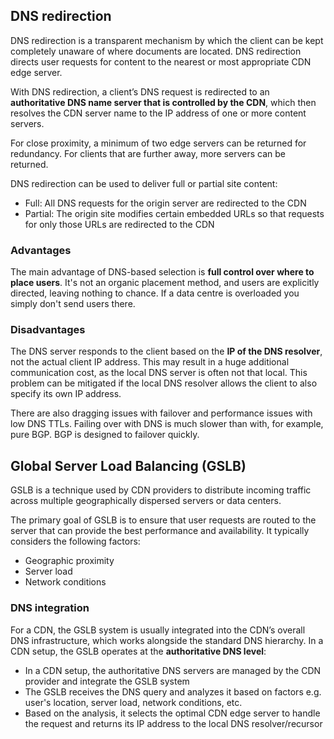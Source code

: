 ## DNS redirection

DNS redirection is a transparent mechanism by which the client can be kept completely unaware of where documents are located. DNS redirection directs user requests for content to the nearest or most appropriate CDN edge server.

With DNS redirection, a client’s DNS request is redirected to an **authoritative DNS name server that is controlled by the CDN**, which then resolves the CDN server name to the IP address of one or more content servers.

For close proximity, a minimum of two edge servers can be returned for redundancy. For clients that are further away, more servers can be returned.

DNS redirection can be used to deliver full or partial site content:

- Full: All DNS requests for the origin server are redirected to the CDN
- Partial: The origin site modifies certain embedded URLs so that requests for only those URLs are redirected to the CDN

### Advantages

The main advantage of DNS-based selection is **full control over where to place users**. It's not an organic placement method, and users are explicitly directed, leaving nothing to chance. If a data centre is overloaded you simply don't send users there.

### Disadvantages

The DNS server responds to the client based on the **IP of the DNS resolver**, not the actual client IP address. This may result in a huge additional communication cost, as the local DNS server is often not that local. This problem can be mitigated if the local DNS resolver allows the client to also specify its own IP address.

There are also dragging issues with failover and performance issues with low DNS TTLs. Failing over with DNS is much slower than with, for example, pure BGP. BGP is designed to failover quickly.

## Global Server Load Balancing (GSLB)

GSLB is a technique used by CDN providers to distribute incoming traffic across multiple geographically dispersed servers or data centers.

The primary goal of GSLB is to ensure that user requests are routed to the server that can provide the best performance and availability. It typically considers the following factors:

- Geographic proximity
- Server load
- Network conditions

### DNS integration

For a CDN, the GSLB system is usually integrated into the CDN’s overall DNS infrastructure, which works alongside the standard DNS hierarchy. In a CDN setup, the GSLB operates at the **authoritative DNS level**:

- In a CDN setup, the authoritative DNS servers are managed by the CDN provider and integrate the GSLB system
- The GSLB receives the DNS query and analyzes it based on factors e.g. user's location, server load, network conditions, etc.
- Based on the analysis, it selects the optimal CDN edge server to handle the request and returns its IP address to the local DNS resolver/recursor
